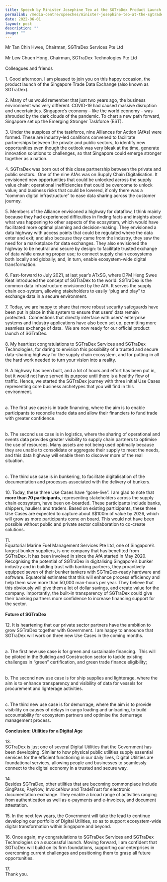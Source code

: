 ```yaml
---
title: Speech by Minister Josephine Teo at the SGTraDex Product Launch
permalink: /media-centre/speeches/minister-josephine-teo-at-the-sgtradex-product-launch/
date: 2022-06-01
layout: post
description: ""
image: ""
---
```

Mr Tan Chin Hwee, Chairman, SGTraDex Services Pte Ltd<br>
<br>
Mr Lew Chuen Hong, Chairman, SGTraDex Technologies Pte Ltd<br>
<br>
Colleagues and friends<br>
<br>
1.<span style="white-space: pre;">		</span>Good afternoon. I am pleased to join you on this happy occasion, the product launch of the Singapore Trade Data Exchange (also known as SGTraDex).&nbsp;<br>
<br>
2.<span style="white-space: pre;">		</span>Many of us would remember that just two years ago, the business environment was very different. COVID-19 had caused massive disruption and uncertainties. Singapore’s economy – like the world economy – was shrouded by the dark clouds of the pandemic. To chart a new path forward, Singapore set up the Emerging Stronger Taskforce (EST).&nbsp;<br>
<br>
3.<span style="white-space: pre;">		</span>Under the auspices of the taskforce, nine Alliances for Action (AfAs) were formed. These are industry-led coalitions convened to facilitate partnerships between the private and public sectors, to identify new opportunities even though the outlook was very bleak at the time, generate innovation solutions to challenges, so that Singapore could emerge stronger together as a nation.&nbsp;<br>
<br>
4.<span style="white-space: pre;">		</span>SGTraDex was born out of this close partnership between the private and public sectors.&nbsp; One of the nine AfAs was on Supply Chain Digitalisation. It envisioned new opportunities that could be unlocked across the supply value chain; operational inefficiencies that could be overcome to unlock value; and business risks that could be lowered, if only there was a “common digital infrastructure” to ease data sharing across the customer journey.&nbsp;<br>
<br>
5.<span style="white-space: pre;">		</span>Members of the Alliance envisioned a highway for dataflow, I think mainly because they had experienced difficulties in finding facts and insights about what was happening to other aspects of the ecosystem, which would have facilitated more optimal planning and decision-making. They envisioned a data highway with access points that could be regulated where the data enter and exit; and also because they came from the industry, they saw the need for a marketplace for data exchanges. They also envisioned the highway to be neutral and secure by design: to facilitate trusted exchange of data while ensuring proper use; to connect supply chain ecosystems both locally and globally; and, in turn, enable ecosystem-wide digital transformation.&nbsp;<br>
<br>
6.<span style="white-space: pre;">		</span>Fast-forward to July 2021, at last year’s ATxSG, where DPM Heng Swee Keat introduced the concept of SGTraDex to the world. SGTraDex is the common data infrastructure envisioned by the AfA. It serves the supply chain eco-system, allowing stakeholders to easily “plug and play” to exchange data in a secure environment.&nbsp;<br>
<br>
7.<span style="white-space: pre;">		</span>Today, we are happy to share that more robust security safeguards have been put in place in this system to ensure that users’ data remain protected.&nbsp; Connections that directly interface with users’ enterprise systems and industry applications have also been set up, permitting more seamless exchange of data.&nbsp; We are now ready for our official product launch of SGTraDex.&nbsp;<br>
<br>
8.<span style="white-space: pre;">		</span>My heartiest congratulations to SGTraDex Services and SGTraDex Technologies, for daring to envision this possibility of a trusted and secure data-sharing highway for the supply chain ecosystem, and for putting in all the hard work needed to turn your vision into a reality.&nbsp;<br>
<br>
9.<span style="white-space: pre;">		</span>A highway has been built, and a lot of hours and effort has been put in, but it would not have served its purpose until there is a healthy flow of traffic. Hence, we started the SGTraDex journey with three initial Use Cases representing core business archetypes that you will find in this environment.&nbsp;<br>
<br>
<span style="white-space: pre;">		</span>a.<span style="white-space: pre;">	</span>The first use case is in trade financing, where the aim is to enable participants to reconcile trade data and allow their financiers to fund trade with greater confidence.<br>
<br>
<span style="white-space: pre;">		</span>b.<span style="white-space: pre;">	</span>The second use case is in logistics, where the sharing of operational and events data provides greater visibility to supply chain partners to optimise the use of resources. Many assets are not being used optimally because they are unable to consolidate or aggregate their supply to meet the needs, and this data highway will enable them to discover more of the real situation.&nbsp;<br>
<br>
<span style="white-space: pre;">		</span>c.<span style="white-space: pre;">	</span>The third use case is in bunkering, to facilitate digitalisation of the documentation and processes associated with the delivery of bunkers.&nbsp;<br>
<br>
10.<span style="white-space: pre;">		</span>Today, these three Use Cases have “gone-live”. I am glad to note that <strong>more than 70 participants</strong>, representing stakeholders across the supply chain ecosystem, have been on-boarded. These participants include banks, shippers, hauliers and traders. Based on existing participants, these three Use Cases are expected to capture about S$100m of value by 2026, which will grow as more participants come on board. This would not have been possible without public and private sector collaboration to co-create solutions.&nbsp;<br>
<br>
11.<span style="white-space: pre;">		</span>Equatorial Marine Fuel Management Services Pte Ltd, one of Singapore’s largest bunker suppliers, is one company that has benefited from SGTraDex. It has been involved in since the AfA started in May 2020. Recognising the potential of SGTraDex in digitalising Singapore’s bunker industry and in building trust with banking partners, they proactively equipped seven of their bunker tankers with SGTraDex-ready hardware and software. Equatorial estimates that this will enhance process efficiency and help them save more than 50,000 man-hours per year. They believe that this obviously will give them a lot of dollar savings, and create value for the company. Importantly, the built-in transparency of SGTraDex could give their banking partners more confidence to increase financing support for the sector.<br>
<br>
<strong>Future of SGTraDex</strong><br>
<br>
12.<span style="white-space: pre;">		</span>It is heartening that our private sector partners have the ambition to grow SGTraDex together with Government. I am happy to announce that SGTraDex will work on three new Use Cases in the coming months.&nbsp;&nbsp;<br>
<br>
<span style="white-space: pre;">		</span>a.<span style="white-space: pre;">	</span>The first new use case is for green and sustainable financing.&nbsp; This will be piloted in the Building and Construction sector to tackle existing challenges in “green” certification, and green trade finance eligibility;&nbsp;<br>
<br>
<span style="white-space: pre;">		</span>b.<span style="white-space: pre;">	</span>The second new use case is for ship supplies and lighterage, where the aim is to enhance transparency and visibility of data for vessels for procurement and lighterage activities.<br>
<br>
<span style="white-space: pre;">		</span>c.<span style="white-space: pre;">	</span>The third new use case is for demurrage, where the aim is to provide visibility on causes of delays in cargo loading and unloading, to build accountability for ecosystem partners and optimise the demurrage management process.&nbsp; &nbsp;&nbsp;<br>
&nbsp;<br>
<strong>Conclusion: Utilities for a Digital Age</strong><br>
<br>
13.<span style="white-space: pre;">		</span>SGTraDex is just one of several Digital Utilities that the Government has been developing.&nbsp;Similar to how physical public utilities supply essential services for the efficient functioning in our daily lives, Digital Utilities are foundational services, allowing people and businesses to seamlessly connect to the digital economy in a trusted and secure way.&nbsp;&nbsp;<br>
<br>
14.<span style="white-space: pre;">		</span>Besides SGTraDex, other utilities that are becoming commonplace include SingPass, PayNow, InvoiceNow and TradeTrust for electronic documentation exchange. They enable a broad range of activities ranging from authentication as well as e-payments and e-invoices, and document attestation.<br>
<br>
15.<span style="white-space: pre;">		</span>In the next few years, the Government will take the lead to continue developing our portfolio of Digital Utilities, so as to support ecosystem-wide digital transformation within Singapore and beyond.<br>
<br>
16.<span style="white-space: pre;">		</span>Once again, my congratulations to SGTraDex Services and SGTraDex Technologies on a successful launch. Moving forward, I am confident that SGTraDex will build on its firm foundations, supporting our enterprises in overcoming current challenges and positioning them to grasp all future opportunities.&nbsp;<br>
<br>
17.<span style="white-space: pre;">		</span>Thank you.<br>